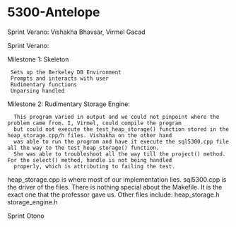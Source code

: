 # 5300-Antelope

Sprint Verano: Vishakha Bhavsar, Virmel Gacad

Sprint Verano:

  Milestone 1: Skeleton
  
     Sets up the Berkeley DB Environment
     Prompts and interacts with user
     Rudimentary functions
     Unparsing handled
     
  Milestone 2: Rudimentary Storage Engine:
    
      This program varied in output and we could not pinpoint where the problem came from. I, Virmel, could compile the program 
      but could not execute the test_heap_storage() function stored in the heap_storage.cpp/h files. Vishakha on the other hand 
      was able to run the program and have it execute the sql5300.cpp file all the way to the test_heap_storage() function.
      She was able to troubleshoot all the way till the project() method. For the select() method, handle is not being handled
      properly, which is attributing to failing the test.
      
 heap_storage.cpp is where most of our implementation lies.
 sql5300.cpp is the driver of the files.
 There is nothing special about the Makefile. It is the exact one that the professor gave us.
 Other files include:
 heap_storage.h
 storage_engine.h
 
Sprint Otono
    
